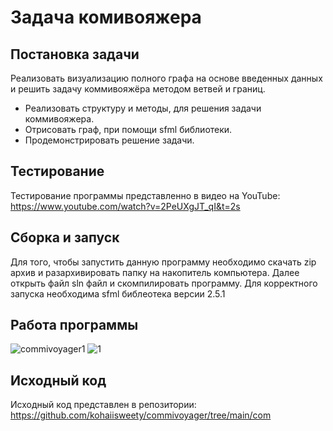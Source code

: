 # Задача комивояжера
## Постановка задачи
Реализовать визуализацию полного графа на основе введенных данных и решить задачу коммивояжёра методом ветвей и границ.
- Реализовать структуру и методы, для решения задачи коммивояжера.
- Отрисовать граф, при помощи sfml библиотеки.
- Продемонстрировать решение задачи.

## Тестирование
Тестирование программы представленно в видео на YouTube: https://www.youtube.com/watch?v=2PeUXgJT_qI&t=2s

## Сборка и запуск
Для того, чтобы запустить данную программу необходимо скачать zip архив и разархивировать папку на накопитель компьютера. 
Далее открыть файл sln файл и скомпилировать программу. Для корректного запуска необходима sfml библеотека версии 2.5.1

## Работа программы
![commivoyager1](https://github.com/kohaiisweety/commivoyager/assets/130177455/e88de000-6be2-4b7c-8ae4-66a7ad91f95d)
![1](https://github.com/kohaiisweety/commivoyager/assets/130177455/32bb33dd-2103-4333-a5a0-79f977d14f1d)


## Исходный код
Исходный код представлен в репозитории: https://github.com/kohaiisweety/commivoyager/tree/main/com
